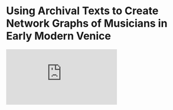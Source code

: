 # Using Archival Texts to Create Network Graphs of Musicians in Early Modern Venice
![screenshot](https://www.facebook.com/photo.php?fbid=10152674052415478&set=a.10150283568580478.509422.634505477&type=3&theater)
